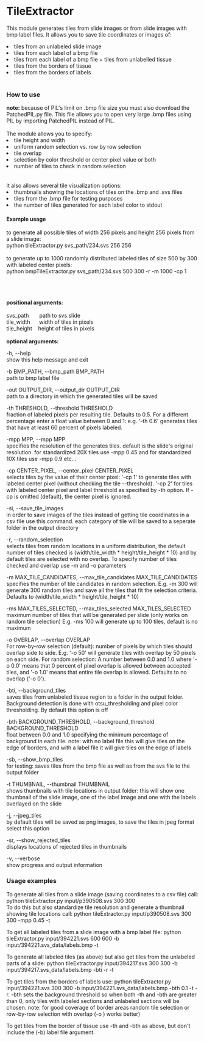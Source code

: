 # TileExtractor
This module generates tiles from slide images or from slide images with bmp label files. It allows you to save tile coordinates or images of:
<li>tiles from an unlabeled slide image</li>
<li>tiles from each label of a bmp file</li>
<li>tiles from each label of a bmp file + tiles from unlabelled tissue</li>
<li>tiles from the borders of tissue</li>
<li>tiles from the borders of labels</li>
<br>
<h3>How to use</h3>
<b>note:</b> because of PIL's limit on .bmp file size you must also download the PatchedPIL.py file. This file allows you to open very large .bmp files using PIL by importing PatchedPIL instead of PIL.
<br></br>
The module allows you to specify:
<li>tile height and width</li>
<li>uniform random selection vs. row by row selection</li>
<li>tile overlap</li>
<li>selection by color threshold or center pixel value or both</li>
<li>number of tiles to check in random selection</li>
<br></br>
It also allows several tile visualization options:
<li>thumbnails showing the locations of tiles on the .bmp and .svs files</li>
<li>tiles from the .bmp file for testing purposes</li>
<li>the number of tiles generated for each label color to stdout</li>
<h4>Example usage</h4>
to generate all possible tiles of width 256 pixels and height 256 pixels from a slide image: <br>
python tileExtractor.py svs_path/234.svs 256 256 
<br></br>
to generate up to 1000 randomly distributed labeled tiles of size 500 by 300 with labeled center pixels:<br>
python bmpTileExtractor.py svs_path/234.svs 500 300 -r -m 1000 -cp 1 
<br></br>
<br></br>

<b>positional arguments:</b><br>
<br>  svs_path  &nbsp;&nbsp;&nbsp;&nbsp;&nbsp;   path to svs slide
<br>  tile_width      &nbsp;&nbsp;&nbsp;&nbsp;      width of tiles in pixels
<br>  tile_height     &nbsp;&nbsp;      height of tiles in pixels
<br></br>
<b>optional arguments:</b><br>
<p>  -h, --help  <br>         show this help message and exit</p>
<p>  -b BMP_PATH, --bmp_path BMP_PATH <br>          
                        path to bmp label file</p>
<p>  -out OUTPUT_DIR, --output_dir OUTPUT_DIR <br>
                        path to a directory in which the generated tiles will be saved</p>
<p>  -th THRESHOLD, --threshold THRESHOLD <br>
                        fraction of labeled pixels per resulting tile.
                        Defaults to 0.5. For a different percentage enter a
                        float value between 0 and 1: e.g. '-th 0.6' generates
                        tiles that have at least 60 percent of pixels labeled.</p>
<p> -mpp MPP, --mpp MPP   <br>
                        specifies the resolution of the generates tiles.
                        default is the slide's original resolution. for
                        standardized 20X tiles use -mpp 0.45 and for
                        standardized 10X tiles use -mpp 0.9 etc...
 <p> -cp CENTER_PIXEL, --center_pixel CENTER_PIXEL<br>
                        selects tiles by the value of their center pixel: '-cp
                        1' to generate tiles with labeled center pixel
                        (without checking the tile --threshold). '-cp 2' for
                        tiles with labeled center pixel and label threshold as
                        specified by -th option. If -cp is omitted (default),
                        the center pixel is ignored.</p>
<p> -si, --save_tile_images<br>
                        in order to save images of the tiles instead of
                        getting tile coordinates in a csv file use this
                        command. each category of tile will be saved to a
                        seperate folder in the output directory</p>
<p> -r, --random_selection<br>
                        selects tiles from random locations in a uniform
                        distribution, the default number of tiles checked is
                        (width/tile_width * height/tile_height * 10) and by
                        default tiles are selected with no overlap. To specify
                        number of tiles checked and overlap use -m and -o
                        parameters</p>
<p> -m MAX_TILE_CANDIDATES, --max_tile_candidates MAX_TILE_CANDIDATES <br>
                        specifies the number of tile candidates in random
                        selection. E.g. -m 300 will generate 300 random tiles
                        and save all the tiles that fit the selection
                        criteria. Defaults to (width/tile_width *
                        height/tile_height * 10)</p>
<p> -ms MAX_TILES_SELECTED, --max_tiles_selected MAX_TILES_SELECTED<br>
                        maximum number of tiles that will be generated per
                        slide (only works on random tile selection) E.g. -ms
                        100 will generate up to 100 tiles, default is no
                        maximum</p>
<p>  -o OVERLAP, --overlap OVERLAP<br>
                        For row-by-row selection (default): number of pixels
                        by which tiles should overlap side to side. E.g. '-o
                        50' will generate tiles with overlap by 50 pixels on
                        each side. For random selection: A number between 0.0
                        and 1.0 where '-o 0.0' means that 0 percent of pixel
                        overlap is allowed between accepted tiles, and '-o
                        1.0' means that entire tile overlap is allowed.
                        Defaults to no overlap ('-o 0').</p>
<p> -bti, --background_tiles<br>
                        saves tiles from unlabeled tissue region to a folder
                        in the output folder. Background detection is done
                        with otsu_thresholding and pixel color thresholding.
                        By default this option is off</p>
<p> -bth BACKGROUND_THRESHOLD, --background_threshold BACKGROUND_THRESHOLD <br>
                        float between 0.0 and 1.0 specifying the minimum
                        percentage of background in each tile. note: with no
                        label file this will give tiles on the edge of
                        borders, and with a label file it will give tiles on
                        the edge of labels</p>
<p>  -sb, --show_bmp_tiles<br>
                        for testing: saves tiles from the bmp file as well as
                        from the svs file to the output folder</p>
<p>  -t THUMBNAIL, --thumbnail THUMBNAIL<br>
                        shows thumbnails with tile locations in output folder:
                        this will show one thumbnail of the slide image, one
                        of the label image and one with the labels overlayed
                        on the slide</p>
<p> -j, --jpeg_tiles <br>      
                        by default tiles will be saved as png images, to save
                        the tiles in jpeg format select this option</p>
 <p> -sr, --show_rejected_tiles<br>
                        displays locations of rejected tiles in thumbnails</p>
 <p> -v, --verbose         <br>show progress and output information</p>
 
 <h3>Usage examples</h3>
 <p>To generate all tiles from a slide image (saving coordinates to a csv file) call: python tileExtractor.py input/p390508.svs 300 300<br> 
 To do this but also standardize tile resolution and generate a thumbnail showing tile locations call: python tileExtractor.py input/p390508.svs 300 300 -mpp 0.45 -t</p>
 <p>To get all labeled tiles from a slide image with a bmp label file: python tileExtractor.py input/394221.svs 600 600 -b input/394221.svs_data/labels.bmp -t </p>
 <p>To generate all labeled tiles (as above) but also get tiles from the unlabeled parts of a slide: python tileExtractor.py input/394217.svs 300 300 -b input/394217.svs_data/labels.bmp -bti -r -t</p>
 <p>To get tiles from the borders of labels use: python tileExtractor.py input/394221.svs 300 300 -b input/394221.svs_data/labels.bmp -bth 0.1 -t -r. -bth sets the background threshold so when both -th and -bth are greater than 0, only tiles with labeled sections and unlabeled sections will be chosen. note: for good coverage of border areas random tile selection or row-by-row selection with overlap (-o ) works better)</p>
 <p>To get tiles from the border of tissue use -th and -bth as above, but don't include the (-b) label file argument.</p>
 
 
